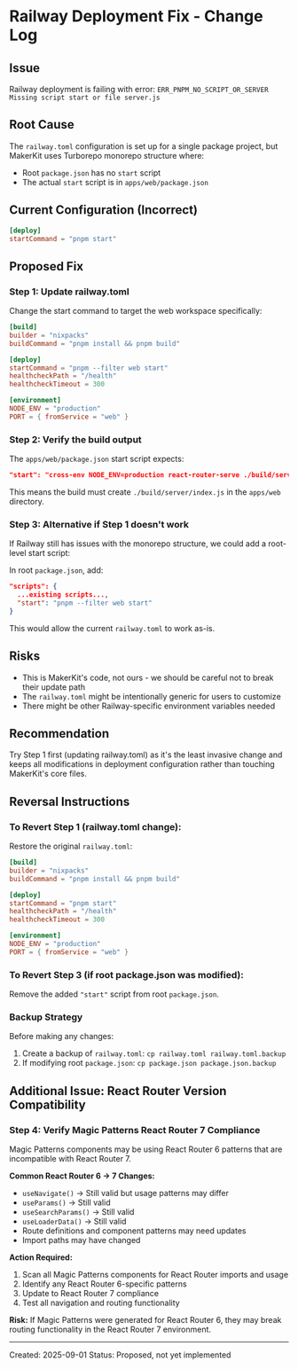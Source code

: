 # Railway Deployment Fix - Change Log

## Issue
Railway deployment is failing with error: `ERR_PNPM_NO_SCRIPT_OR_SERVER Missing script start or file server.js`

## Root Cause
The `railway.toml` configuration is set up for a single package project, but MakerKit uses Turborepo monorepo structure where:
- Root `package.json` has no `start` script
- The actual `start` script is in `apps/web/package.json`

## Current Configuration (Incorrect)
```toml
[deploy]
startCommand = "pnpm start"
```

## Proposed Fix

### Step 1: Update railway.toml
Change the start command to target the web workspace specifically:

```toml
[build]
builder = "nixpacks"
buildCommand = "pnpm install && pnpm build"

[deploy]
startCommand = "pnpm --filter web start"
healthcheckPath = "/health"
healthcheckTimeout = 300

[environment]
NODE_ENV = "production"
PORT = { fromService = "web" }
```

### Step 2: Verify the build output
The `apps/web/package.json` start script expects:
```json
"start": "cross-env NODE_ENV=production react-router-serve ./build/server/index.js"
```

This means the build must create `./build/server/index.js` in the `apps/web` directory.

### Step 3: Alternative if Step 1 doesn't work
If Railway still has issues with the monorepo structure, we could add a root-level start script:

In root `package.json`, add:
```json
"scripts": {
  ...existing scripts...,
  "start": "pnpm --filter web start"
}
```

This would allow the current `railway.toml` to work as-is.

## Risks
- This is MakerKit's code, not ours - we should be careful not to break their update path
- The `railway.toml` might be intentionally generic for users to customize
- There might be other Railway-specific environment variables needed

## Recommendation
Try Step 1 first (updating railway.toml) as it's the least invasive change and keeps all modifications in deployment configuration rather than touching MakerKit's core files.

## Reversal Instructions

### To Revert Step 1 (railway.toml change):
Restore the original `railway.toml`:
```toml
[build]
builder = "nixpacks"
buildCommand = "pnpm install && pnpm build"

[deploy]
startCommand = "pnpm start"
healthcheckPath = "/health"
healthcheckTimeout = 300

[environment]
NODE_ENV = "production"
PORT = { fromService = "web" }
```

### To Revert Step 3 (if root package.json was modified):
Remove the added `"start"` script from root `package.json`.

### Backup Strategy
Before making any changes:
1. Create a backup of `railway.toml`: `cp railway.toml railway.toml.backup`
2. If modifying root `package.json`: `cp package.json package.json.backup`

## Additional Issue: React Router Version Compatibility

### Step 4: Verify Magic Patterns React Router 7 Compliance
Magic Patterns components may be using React Router 6 patterns that are incompatible with React Router 7.

**Common React Router 6 → 7 Changes:**
- `useNavigate()` → Still valid but usage patterns may differ
- `useParams()` → Still valid
- `useSearchParams()` → Still valid  
- `useLoaderData()` → Still valid
- Route definitions and component patterns may need updates
- Import paths may have changed

**Action Required:**
1. Scan all Magic Patterns components for React Router imports and usage
2. Identify any React Router 6-specific patterns
3. Update to React Router 7 compliance
4. Test all navigation and routing functionality

**Risk:**
If Magic Patterns were generated for React Router 6, they may break routing functionality in the React Router 7 environment.

---
Created: 2025-09-01
Status: Proposed, not yet implemented